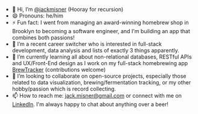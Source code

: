 - 👋 Hi, I’m [@jackmisner](https://www.github.com/jackmisner) (Hooray for recursion)
- 😄 Pronouns: he/him
- ⚡ Fun fact: I went from managing an award-winning homebrew shop in Brooklyn to becoming a software engineer, and I'm building an app that combines both passions!
- 👀 I’m a recent career switcher who is interested in full-stack development, data analysis and lists of exactly 3 things apparently. 
- 🌱 I’m currently learning all about non-relational databases, RESTful APIs and UX/Front-End design as I work on my full-stack homebrewing app [BrewTracker](https://www.github.com/jackmisner/brewtracker) (contributions welcome)
- 💞️ I’m looking to collaborate on open-source projects, especially those related to data visualization, brewing/fermentation tracking, or my other hobby/passion which is record collecting.
- 📫 How to reach me: jack.misner@gmail.com or connect with me on [LinkedIn](https://www.linkedin.com/in/jack-d-misner/). I'm always happy to chat about anything over a beer!

<!---
jackmisner/jackmisner is a ✨ special ✨ repository because its `README.md` (this file) appears on your GitHub profile.
You can click the Preview link to take a look at your changes.
--->
